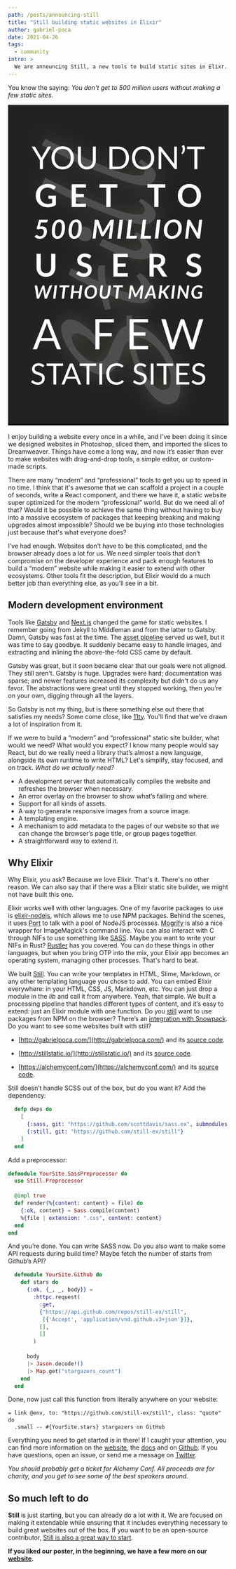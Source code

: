 ```yaml
---
path: /posts/announcing-still
title: "Still building static websites in Elixir"
author: gabriel-poca
date: 2021-04-26
tags:
  - community
intro: >
  We are announcing Still, a new tools to build static sites in Elixr.
---
```


You know the saying: _You don't get to 500 million users without making a few static sites_.

![You don't get to 500 million users without making a few static sites](./millions.jpeg)

I enjoy building a website every once in a while, and I've been doing it since we designed websites in Photoshop, sliced them, and imported the slices to Dreamweaver.
Things have come a long way, and now it’s easier than ever to make websites with drag-and-drop tools, a simple editor, or custom-made scripts.

There are many “modern” and “professional” tools to get you up to speed in no time. I think that it's awesome that we can scaffold a project in a couple of seconds, write a React component, and there we have it, a static website super optimized for the modern “professional” world. But do we need all of that? Would it be possible to achieve the same thing without having to buy into a massive ecosystem of packages that keeping breaking and making upgrades almost impossible? Should we be buying into those technologies just because that's what everyone does?

I’ve had enough. Websites don’t have to be this complicated, and the browser already does a lot for us. We need simpler tools that don’t compromise on the developer experience and pack enough features to build a “modern” website while making it easier to extend with other ecosystems. Other tools fit the description, but Elixir would do a much better job than everything else, as you’ll see in a bit.

## Modern development environment

Tools like [Gatsby][gatsby] and [Next.js][next] changed the game for static websites. I remember going from Jekyll to Middleman and from the latter to Gatsby. Damn, Gatsby was fast at the time. The [asset pipeline][asset-pipeline] served us well, but it was time to say goodbye. It suddenly became easy to handle images, and extracting and inlining the above-the-fold CSS came by default.

Gatsby was great, but it soon became clear that our goals were not aligned. They still aren't. Gatsby is huge. Upgrades were hard; documentation was sparse; and newer features increased its complexity but didn't do us any favor. The abstractions were great until they stopped working, then you’re on your own, digging through all the layers.

So Gatsby is not my thing, but is there something else out there that satisfies my needs? Some come close, like [11ty][eleventy]. You'll find that we’ve drawn a lot of inspiration from it.

If we were to build a “modern” and “professional” static site builder, what would we need? What would you expect? I know many people would say React, but do we really need a library that’s almost a new language, alongside its own runtime to write HTML? Let's simplify, stay focused, and on track. _What do we actually need?_

- A development server that automatically compiles the website and refreshes the browser when necessary.
- An error overlay on the browser to show what’s failing and where.
- Support for all kinds of assets.
- A way to generate responsive images from a source image.
- A templating engine.
- A mechanism to add metadata to the pages of our website so that we can change the browser’s page title, or group pages together.
- A straightforward way to extend it.

## Why Elixir

Why Elixir, you ask? Because we love Elixir. That's it. There's no other reason. We can also say that if there was a Elixir static site builder, we might not have built this one.

Elixir works well with other languages. One of my favorite packages to use is [elixir-nodejs][elixir-nodejs], which allows me to use NPM packages. Behind the scenes, it uses [Port][elixir-port] to talk with a pool of NodeJS processes. [Mogrify][mogrify] is also a nice wrapper for ImageMagick's command line. You can also interact with C through NIFs to use something like [SASS][elixir-sass]. Maybe you want to write your NIFs in Rust? [Rustler][rustler] has you covered. You can do these things in other languages, but when you bring OTP into the mix, your Elixir app becomes an operating system, managing other processes. That's hard to beat.

We built [Still][stillstatic]. You can write your templates in HTML, Slime, Markdown, or any other templating language you chose to add. You can embed Elixir everywhere: in your HTML, CSS, JS, Markdown, etc. You can just drop a module in the _lib_ and call it from anywhere. Yeah, that simple. We built a processing pipeline that handles different types of content, and it’s easy to extend: just an Elixir module with one function. Do you [still][stillstatic] want to use packages from NPM on the browser? There’s an [integration with Snowpack][still_snowpack]. Do you want to see some websites built with still?

- [http://gabrielpoca.com/](http://gabrielpoca.com/) and its [source code](https://github.com/gabrielpoca/gabrielpoca.com/tree/master/priv/site).

- [http://stillstatic.io/](http://stillstatic.io/) and its [source code](https://github.com/still-ex/still/tree/master/priv/site).

- [https://alchemyconf.com/](https://alchemyconf.com/) and its [source code](https://github.com/subvisual/alchemyconf.com/tree/master/priv/site).

Still doesn’t handle SCSS out of the box, but do you want it? Add the dependency:

```elixir
  defp deps do
    [
      {:sass, git: "https://github.com/scottdavis/sass.ex", submodules: true},
      {:still, git: "https://github.com/still-ex/still"}
    ]
  end
```

Add a preprocessor:

```elixir
defmodule YourSite.SassPreprocessor do
  use Still.Preprocessor

  @impl true
  def render(%{content: content} = file) do
    {:ok, content} = Sass.compile(content)
    %{file | extension: ".css", content: content}
  end
end
```

And you’re done. You can write SASS now. Do you also want to make some API requests during build time? Maybe fetch the number of starts from Github’s API?

```elixir
  defmodule YourSite.Github do
    def stars do
      {:ok, {_, _, body}} =
        :httpc.request(
          :get,
          {"https://api.github.com/repos/still-ex/still",
           [{'Accept', 'application/vnd.github.v3+json'}]},
          [],
          []
        )

      body
      |> Jason.decode!()
      |> Map.get("stargazers_count")
    end
  end
```

Done, now just call this function from literally anywhere on your website:

```
= link @env, to: "https://github.com/still-ex/still", class: "quote" do
  .small -- #{YourSite.stars} stargazers on GitHub
```

Everything you need to get started is in there! If I caught your attention, you can find more information on the [website][stillstatic], the [docs][docs] and on [Github][still_github]. If you have questions, open an issue, or send me a message on [Twitter][twitter].

_You should probably get a ticket for Alchemy Conf. All proceeds are for charity, and you get to see some of the best speakers around._

## So much left to do

**Still** is just starting, but you can already do a lot with it. We are focused on making it extendable while ensuring that it includes everything necessary to build great websites out of the box. If you want to be an open-source contributor, [Still is also a great way to start][still_github].

**If you liked our poster, in the beginning, we have a few more on our [website][stillstatic].**

[stillstatic]: https://stillstatic.io/
[docs]: https://hexdocs.pm/still/getting_started.html
[gatsby]: https://www.gatsbyjs.com/
[eleventy]: https://www.11ty.dev/
[elixir-nodejs]: https://github.com/revelrylabs/elixir-nodejs
[elixir-port]: https://hexdocs.pm/elixir/Port.html
[mogrify]: https://github.com/route/mogrify
[elixir-sass]: https://github.com/scottdavis/sass.ex
[rustler]: https://github.com/rusterlium/rustler
[gatsby]: https://www.gatsbyjs.com/
[next]: https://nextjs.org/
[asset-pipeline]: https://github.com/rails/sprockets
[still_snowpack]: https://github.com/still-ex/still_snowpack
[still_github]: https://github.com/still-ex/still
[twitter]: https://twitter.com/gabrielgpoca
